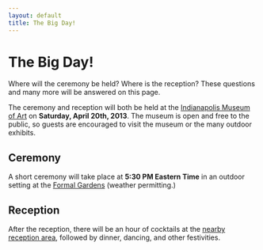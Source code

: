 ```yaml
---
layout: default
title: The Big Day!
---
```


# The Big Day!

Where will the ceremony be held? Where is the reception? These questions and many more will be answered on this page.

The ceremony and reception will both be held at the [Indianapolis Museum of Art](https://plus.google.com/115248395655812143119/about?gl=us&hl=en) on **Saturday, April 20th, 2013**. The museum is open and free to the public, so guests are encouraged to visit the museum or the many outdoor exhibits.

## Ceremony
A short ceremony will take place at **5:30 PM Eastern Time** in an outdoor setting at the [Formal Gardens](http://www.imamuseum.org/about/facility-rentals/event-spaces/formal-garden) (weather permitting.)

## Reception
After the reception, there will be an hour of cocktails at the [nearby reception area](http://www.imamuseum.org/about/facility-rentals/event-spaces/deer-zink-pavillion), followed by dinner, dancing, and other festivities.
